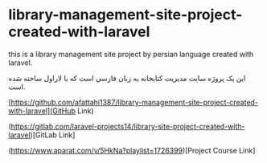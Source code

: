 # library-management-site-project-created-with-laravel

this is a library management site project by persian language created with laravel.

این یک پروژه سایت مدیریت کتابخانه به زبان فارسی است که با لاراول ساخته شده است.

[https://github.com/afattahi1387/library-management-site-project-created-with-laravel](GitHub Link)

(https://gitlab.com/laravel-projects14/library-site-project-created-with-laravel)[GitLab Link]

(https://www.aparat.com/v/5HkNa?playlist=1726399)[Project Course Link]
